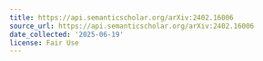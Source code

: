 ```yaml
---
title: https://api.semanticscholar.org/arXiv:2402.16006
source_url: https://api.semanticscholar.org/arXiv:2402.16006
date_collected: '2025-06-19'
license: Fair Use
---
```


